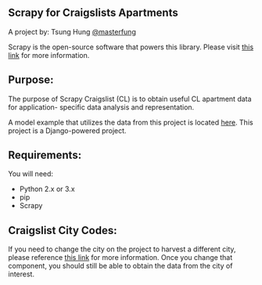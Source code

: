 ## Scrapy for Craigslists Apartments

A project by: Tsung Hung [@masterfung](twitter.com/masterfung)

Scrapy is the open-source software that powers
this library. Please visit [this link](http://scrapy.org/)
for more information.

## Purpose: 
The purpose of Scrapy Craigslist (CL) is
to obtain useful CL apartment data for application-
specific data analysis and representation. 

A model example that utilizes the data from this project is 
located [here](https://github.com/masterfung/scrapilious). This
project is a Django-powered project. 

## Requirements:
You will need:

* Python 2.x or 3.x
* pip
* Scrapy

## Craigslist City Codes:

If you need to change the city on the project to harvest 
a different city, please reference [this link](https://sites.google.com/site/clsiteinfo/city-site-code-sort)
for more information. Once you change that component, you should
still be able to obtain the data from the city of interest.